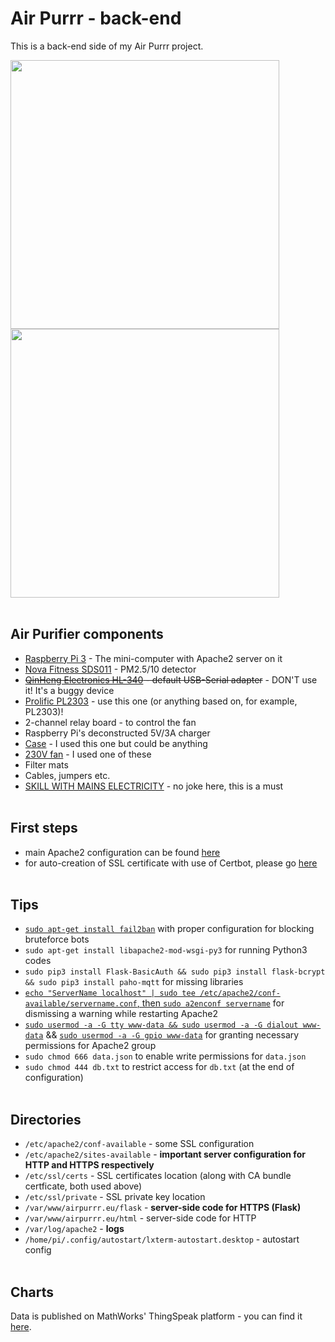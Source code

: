 # Air Purrr - back-end

This is a back-end side of my Air Purrr project.

<img src="https://raw.githubusercontent.com/krzdabrowski/backend-air-purrr/master/air_purifier.JPG" width="430"> <img src="https://raw.githubusercontent.com/krzdabrowski/backend-air-purrr/master/device_inside.JPG" width="430">
<br/><br/>

## Air Purifier components
* [Raspberry Pi 3](https://www.raspberrypi.org/products/raspberry-pi-3-model-b/) - The mini-computer with Apache2 server on it
* [Nova Fitness SDS011](https://www.aliexpress.com/item/nova-PM-sensor-SDS011-High-precision-laser-pm2-5-air-quality-detection-sensor-module-Super-dust/32617788139.html?spm=a2g17.10010108.1000016.1.cfbe645O7s0gk&isOrigTitle=true) - PM2.5/10 detector
* ~~[QinHeng Electronics HL-340](https://www.aliexpress.com/item/nova-PM-sensor-SDS011-High-precision-laser-pm2-5-air-quality-detection-sensor-module-Super-dust/32617788139.html?spm=a2g17.10010108.1000016.1.cfbe645O7s0gk&isOrigTitle=true) - default USB-Serial adapter~~ - DON'T use it! It's a buggy device
* [Prolific PL2303](https://www.waveshare.com/product/PL2303-USB-UART-Board-type-A.htm) - use this one (or anything based on, for example, PL2303)!
* 2-channel relay board - to control the fan
* Raspberry Pi's deconstructed 5V/3A charger
* [Case](http://allegro.pl/g750-obudowa-uniwersalna-z-abs-i7025164953.html) - I used this one but could be anything
* [230V fan](http://www.cata.es/en/catalog/a%C3%A9ration/tubular-extraction/duct-in-line/151?_locale=es&_region=lenguage.country.resto.europa) - I used one of these
* Filter mats
* Cables, jumpers etc.
* [SKILL WITH MAINS ELECTRICITY](https://www.youtube.com/watch?v=sskSFYxzkpE) - no joke here, this is a must
<br/><br/>

## First steps
* main Apache2 configuration can be found [here](https://www.digitalocean.com/community/tutorials/how-to-install-the-apache-web-server-on-debian-9)
* for auto-creation of SSL certificate with use of Certbot, please go [here](https://www.digitalocean.com/community/tutorials/how-to-secure-apache-with-let-s-encrypt-on-debian-9)
<br/><br/>

## Tips
* [```sudo apt-get install fail2ban```](https://webinsider.pl/linux-firewall-fail2ban/) with proper configuration for blocking bruteforce bots
* ```sudo apt-get install libapache2-mod-wsgi-py3``` for running Python3 codes
* ```sudo pip3 install Flask-BasicAuth && sudo pip3 install flask-bcrypt && sudo pip3 install paho-mqtt``` for missing libraries
* [```echo "ServerName localhost" | sudo tee /etc/apache2/conf-available/servername.conf```, then ```sudo a2enconf servername```](https://askubuntu.com/a/396048) for dismissing a warning while restarting Apache2
* [```sudo usermod -a -G tty www-data && sudo usermod -a -G dialout www-data```](https://askubuntu.com/a/133244) && [```sudo usermod -a -G gpio www-data```](https://raspberrypi.stackexchange.com/a/39191) for granting necessary permissions for Apache2 group
*  ```sudo chmod 666 data.json``` to enable write permissions for ```data.json```
* ```sudo chmod 444 db.txt``` to restrict access for ```db.txt``` (at the end of configuration)
<br/><br/>

## Directories
* ```/etc/apache2/conf-available``` - some SSL configuration
* ```/etc/apache2/sites-available``` - **important server configuration for HTTP and HTTPS respectively**
* ```/etc/ssl/certs``` - SSL certificates location (along with CA bundle certficate, both used above)
* ```/etc/ssl/private``` - SSL private key location
* ```/var/www/airpurrr.eu/flask``` - **server-side code for HTTPS (Flask)**
* ```/var/www/airpurrr.eu/html``` - server-side code for HTTP
* ```/var/log/apache2``` - **logs**
* ```/home/pi/.config/autostart/lxterm-autostart.desktop``` - autostart config
<br/><br/>

## Charts
Data is published on MathWorks' ThingSpeak platform - you can find it [here](https://thingspeak.com/channels/462987).
